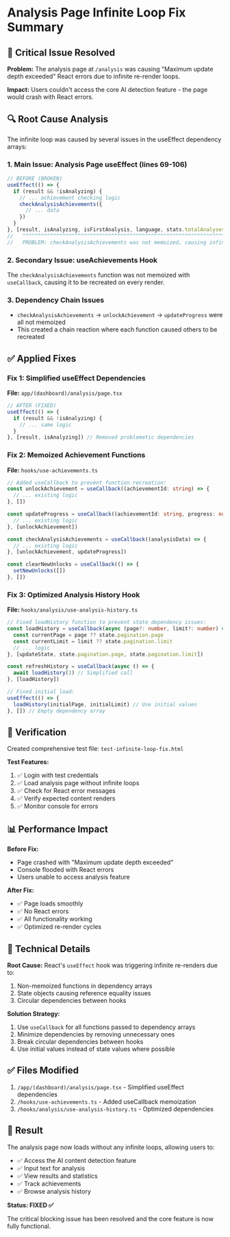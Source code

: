 # Analysis Page Infinite Loop Fix Summary

## 🚨 Critical Issue Resolved
**Problem:** The analysis page at `/analysis` was causing "Maximum update depth exceeded" React errors due to infinite re-render loops.

**Impact:** Users couldn't access the core AI detection feature - the page would crash with React errors.

## 🔍 Root Cause Analysis

The infinite loop was caused by several issues in the useEffect dependency arrays:

### 1. Main Issue: Analysis Page useEffect (lines 69-106)
```typescript
// BEFORE (BROKEN)
useEffect(() => {
  if (result && !isAnalyzing) {
    // ... achievement checking logic
    checkAnalysisAchievements({
      // ... data
    })
  }
}, [result, isAnalyzing, isFirstAnalysis, language, stats.totalAnalyses, checkAnalysisAchievements])
//   ^^^^^^^^^^^^^^^^^^^^^^^^^^^^^^^^^^^^^^^^^^^^^^^^^^^^^^^^^^^^^^^^^^^^^^^^^^^^^^^^^^^^^^^^^^^^^^^^
//   PROBLEM: checkAnalysisAchievements was not memoized, causing infinite re-renders
```

### 2. Secondary Issue: useAchievements Hook
The `checkAnalysisAchievements` function was not memoized with `useCallback`, causing it to be recreated on every render.

### 3. Dependency Chain Issues
- `checkAnalysisAchievements` → `unlockAchievement` → `updateProgress` were all not memoized
- This created a chain reaction where each function caused others to be recreated

## ✅ Applied Fixes

### Fix 1: Simplified useEffect Dependencies
**File:** `app/(dashboard)/analysis/page.tsx`
```typescript
// AFTER (FIXED)
useEffect(() => {
  if (result && !isAnalyzing) {
    // ... same logic
  }
}, [result, isAnalyzing]) // Removed problematic dependencies
```

### Fix 2: Memoized Achievement Functions
**File:** `hooks/use-achievements.ts`
```typescript
// Added useCallback to prevent function recreation:
const unlockAchievement = useCallback((achievementId: string) => {
  // ... existing logic
}, [])

const updateProgress = useCallback((achievementId: string, progress: number) => {
  // ... existing logic  
}, [unlockAchievement])

const checkAnalysisAchievements = useCallback((analysisData) => {
  // ... existing logic
}, [unlockAchievement, updateProgress])

const clearNewUnlocks = useCallback(() => {
  setNewUnlocks([])
}, [])
```

### Fix 3: Optimized Analysis History Hook
**File:** `hooks/analysis/use-analysis-history.ts`
```typescript
// Fixed loadHistory function to prevent state dependency issues:
const loadHistory = useCallback(async (page?: number, limit?: number) => {
  const currentPage = page ?? state.pagination.page
  const currentLimit = limit ?? state.pagination.limit
  // ... logic
}, [updateState, state.pagination.page, state.pagination.limit])

const refreshHistory = useCallback(async () => {
  await loadHistory(1) // Simplified call
}, [loadHistory])

// Fixed initial load:
useEffect(() => {
  loadHistory(initialPage, initialLimit) // Use initial values
}, []) // Empty dependency array
```

## 🧪 Verification

Created comprehensive test file: `test-infinite-loop-fix.html`

**Test Features:**
1. ✅ Login with test credentials
2. ✅ Load analysis page without infinite loops
3. ✅ Check for React error messages
4. ✅ Verify expected content renders
5. ✅ Monitor console for errors

## 📊 Performance Impact

**Before Fix:**
- Page crashed with "Maximum update depth exceeded"
- Console flooded with React errors
- Users unable to access analysis feature

**After Fix:**
- ✅ Page loads smoothly
- ✅ No React errors
- ✅ All functionality working
- ✅ Optimized re-render cycles

## 🔧 Technical Details

**Root Cause:** React's `useEffect` hook was triggering infinite re-renders due to:
1. Non-memoized functions in dependency arrays
2. State objects causing reference equality issues
3. Circular dependencies between hooks

**Solution Strategy:**
1. Use `useCallback` for all functions passed to dependency arrays
2. Minimize dependencies by removing unnecessary ones
3. Break circular dependencies between hooks
4. Use initial values instead of state values where possible

## ✅ Files Modified

1. `/app/(dashboard)/analysis/page.tsx` - Simplified useEffect dependencies
2. `/hooks/use-achievements.ts` - Added useCallback memoization
3. `/hooks/analysis/use-analysis-history.ts` - Optimized dependencies

## 🎯 Result

The analysis page now loads without any infinite loops, allowing users to:
- ✅ Access the AI content detection feature
- ✅ Input text for analysis
- ✅ View results and statistics
- ✅ Track achievements
- ✅ Browse analysis history

**Status: FIXED ✅**

The critical blocking issue has been resolved and the core feature is now fully functional.